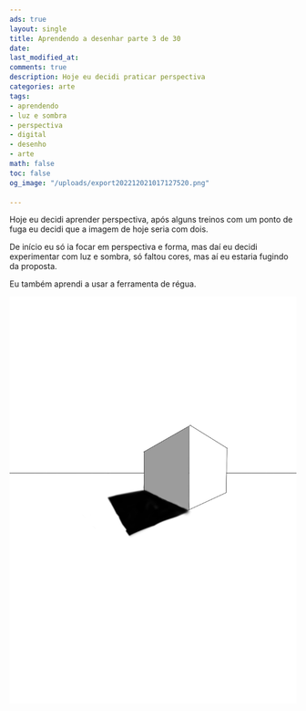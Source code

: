 ```yaml
---
ads: true
layout: single
title: Aprendendo a desenhar parte 3 de 30
date: 
last_modified_at: 
comments: true
description: Hoje eu decidi praticar perspectiva
categories: arte
tags:
- aprendendo
- luz e sombra
- perspectiva
- digital
- desenho
- arte
math: false
toc: false
og_image: "/uploads/export202212021017127520.png"

---
```

Hoje eu decidi aprender perspectiva, após alguns treinos com um ponto de fuga eu decidi que a imagem de hoje seria com dois.

De início eu só ia focar em perspectiva e forma, mas daí eu decidi experimentar com luz e sombra, só faltou cores, mas aí eu estaria fugindo da proposta.

Eu também aprendi a usar a ferramenta de régua.

![Um cubo em perspectiva com dois pontos de fuga e sombreamento](/uploads/export202212021017127520.png "Uma das linhas foi feita sem régua")
